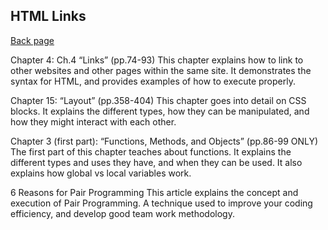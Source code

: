 ## HTML Links

[Back page](README.md)


Chapter 4: Ch.4 “Links” (pp.74-93)
    This chapter explains how to link to other websites and other pages within the same site. It demonstrates the syntax for HTML, and provides examples of how to execute properly.


Chapter 15: “Layout” (pp.358-404)
    This chapter goes into detail on CSS blocks. It explains the different types, how they can be manipulated, and how they might interact with each other.


Chapter 3 (first part): “Functions, Methods, and Objects” (pp.86-99 ONLY)
    The first part of this chapter teaches about functions. It explains the different types and uses they have, and when they can be used. It also explains how global vs local variables work.

     
6 Reasons for Pair Programming
    This article explains the concept and execution of Pair Programming. A technique used to improve your coding efficiency, and develop good team work methodology. 
